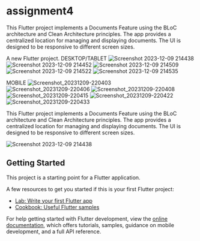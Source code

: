 # assignment4

This Flutter project implements a Documents Feature using the BLoC architecture and Clean Architecture principles. The app provides a centralized location for managing and displaying documents. The UI is designed to be responsive to different screen sizes.

A new Flutter project.
DESKTOP/TABLET
![Screenshot 2023-12-09 214438](https://github.com/sprathamesh/assignment4/assets/89856720/e479649d-97ac-414d-b704-af3424f03e29)
![Screenshot 2023-12-09 214452](https://github.com/sprathamesh/assignment4/assets/89856720/ed77e82b-14b4-43ca-9ad0-f7c9cd5bbaac)
![Screenshot 2023-12-09 214509](https://github.com/sprathamesh/assignment4/assets/89856720/fae20c76-fdc4-473b-9864-2a341ad496c9)
![Screenshot 2023-12-09 214522](https://github.com/sprathamesh/assignment4/assets/89856720/036ccd57-0ae5-4d96-8544-b1182280c43d)
![Screenshot 2023-12-09 214535](https://github.com/sprathamesh/assignment4/assets/89856720/3082f9cf-ea2b-4808-a32c-080a90e23c75)

MOBILE
![Screenshot_20231209-220403](https://github.com/sprathamesh/assignment4/assets/89856720/a5f2382f-8edd-43ac-a053-63a3835aa864)
![Screenshot_20231209-220406](https://github.com/sprathamesh/assignment4/assets/89856720/6d757f30-08cf-4437-8a2c-906b8fdffd6b)
![Screenshot_20231209-220408](https://github.com/sprathamesh/assignment4/assets/89856720/d86c664d-b3dd-4382-a424-130495b689ed)
![Screenshot_20231209-220415](https://github.com/sprathamesh/assignment4/assets/89856720/02228d71-6e10-445e-a40e-bddaca2d4a99)
![Screenshot_20231209-220422](https://github.com/sprathamesh/assignment4/assets/89856720/c793e9bb-e79d-4307-a727-163ec69c6a59)
![Screenshot_20231209-220433](https://github.com/sprathamesh/assignment4/assets/89856720/b184b47f-5f8c-4507-8d8b-e490e26a0c06)

This Flutter project implements a Documents Feature using the BLoC architecture and Clean Architecture principles. The app provides a centralized location for managing and displaying documents. The UI is designed to be responsive to different screen sizes.

![Screenshot 2023-12-09 214438](https://github.com/sprathamesh/assignment4/assets/89856720/e479649d-97ac-414d-b704-af3424f03e29)


## Getting Started

This project is a starting point for a Flutter application.

A few resources to get you started if this is your first Flutter project:

- [Lab: Write your first Flutter app](https://docs.flutter.dev/get-started/codelab)
- [Cookbook: Useful Flutter samples](https://docs.flutter.dev/cookbook)

For help getting started with Flutter development, view the
[online documentation](https://docs.flutter.dev/), which offers tutorials,
samples, guidance on mobile development, and a full API reference.
